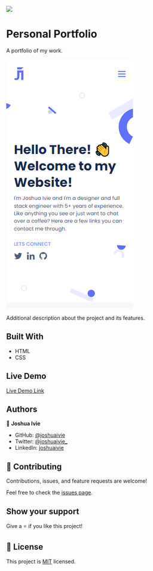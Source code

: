 ![](https://img.shields.io/badge/Microverse-blueviolet)

# Personal Portfolio

A portfolio of my work.

![screenshot](assets/img/screenshot.png)

Additional description about the project and its features.

## Built With

- HTML
- CSS

## Live Demo

[Live Demo Link](https://joshuaivie.github.io/Personal-Portfolio/)

## Authors

👤 **Joshua Ivie**

- GitHub: [@joshuaivie](https://github.com/joshuaivie)
- Twitter: [@joshuaivie\_](https://twitter.com/joshuaivie_)
- LinkedIn: [joshuaivie](https://linkedin.com/in/joshuaivie)

## 🤝 Contributing

Contributions, issues, and feature requests are welcome!

Feel free to check the [issues page](../../issues/).

## Show your support

Give a ⭐️ if you like this project!

## 📝 License

This project is [MIT](./MIT.md) licensed.
